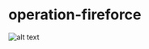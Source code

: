 # operation-fireforce
![alt text](https://occ-0-8407-90.1.nflxso.net/dnm/api/v6/E8vDc_W8CLv7-yMQu8KMEC7Rrr8/AAAABdiiVn1ZwD39u1kr6G1jMBZjpd344ThBld5fqNLN8-sviT4tdkjTP1rIAvlOkLO3M3kcwxk8B86vQ7UJKkEo5oyY2AqUdgsGre02.jpg?r=a6b)
